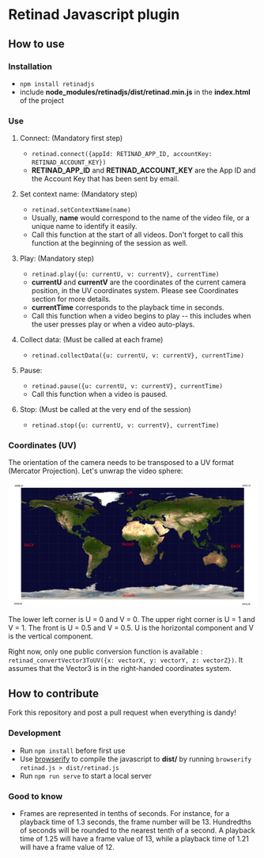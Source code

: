 Retinad Javascript plugin
===================================================

## How to use

### Installation

* `npm install retinadjs`
* include **node_modules/retinadjs/dist/retinad.min.js** in the **index.html** of the project

### Use
1. Connect: (Mandatory first step)
    * `retinad.connect({appId: RETINAD_APP_ID, accountKey: RETINAD_ACCOUNT_KEY})`
    * **RETINAD_APP_ID** and **RETINAD_ACCOUNT_KEY** are the App ID and the Account Key that has been sent by email.

2. Set context name: (Mandatory step)
    * `retinad.setContextName(name)`
    * Usually, **name** would correspond to the name of the video file, or a unique name to identify it easily.
    * Call this function at the start of all videos. Don't forget to call this function at the beginning of the session as well.

3. Play: (Mandatory step)
    * `retinad.play({u: currentU, v: currentV}, currentTime)`
    * **currentU** and **currentV** are the coordinates of the current camera position, in the UV coordinates system. Please see Coordinates section for more details.
    * **currentTime** corresponds to the playback time in seconds.
    * Call this function when a video begins to play -- this includes when the user presses play or when a video auto-plays.

4. Collect data: (Must be called at each frame)
    * `retinad.collectData({u: currentU, v: currentV}, currentTime)`

5. Pause:
    * `retinad.pause({u: currentU, v: currentV}, currentTime)`
    * Call this function when a video is paused.

6. Stop: (Must be called at the very end of the session)
    * `retinad.stop({u: currentU, v: currentV}, currentTime)`

### Coordinates (UV)

The orientation of the camera needs to be transposed to a UV format (Mercator Projection). Let's unwrap the video sphere:

![](img/earth.jpg)

The lower left corner is U = 0 and V = 0. The upper right corner is U = 1 and V = 1. The front is U = 0.5 and V = 0.5. U is the horizontal component and V is the vertical component.

Right now, only one public conversion function is available : `retinad_convertVector3ToUV({x: vectorX, y: vectorY, z: vectorZ})`. It assumes that the Vector3 is in the right-handed coordinates system.


## How to contribute

Fork this repository and post a pull request when everything is dandy!

### Development

* Run `npm install` before first use
* Use [browserify](https://github.com/substack/node-browserify) to compile the javascript to **dist/** by running `browserify retinad.js > dist/retinad.js`
* Run `npm run serve` to start a local server

### Good to know

* Frames are represented in tenths of seconds. For instance, for a playback time of 1.3 seconds, the frame number will be 13. Hundredths of seconds will be rounded to the nearest tenth of a second. A playback time of 1.25 will have a frame value of 13, while a playback time of 1.21 will have a frame value of 12.
